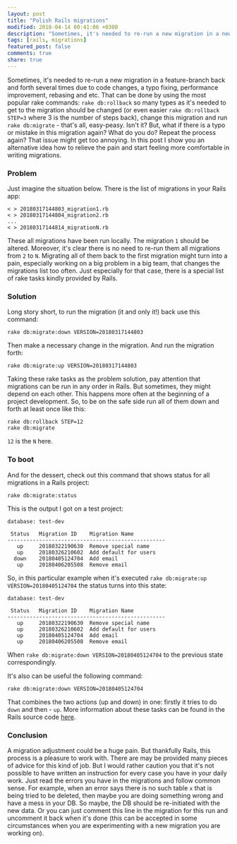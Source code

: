 ```yaml
---
layout: post
title: "Polish Rails migrations"
modified: 2018-04-14 00:41:06 +0300
description: "Sometimes, it's needed to re-run a new migration in a new pull request back and forth several times after code changes, rebasing and etc. The process gets annoying when there are many migrations in the PR and that one, that's being changed, is somewhere in the middle of the history. In this post there is a solution how to relieve the pain."
tags: [rails, migrations]
featured_post: false
comments: true
share: true
---
```


Sometimes, it's needed to re-run a new migration in a feature-branch back and forth several times due to code changes, a typo fixing, performance improvement, rebasing and etc. That can be done by using the most popular rake commands: `rake db:rollback` so many types as it's needed to get to the migration should be changed (or even easier `rake db:rollback STEP=3` where 3 is the number of steps back), change this migration and run `rake db:migrate` - that's all, easy-peasy. Isn't it? But, what if there is a typo or mistake in this migration again? What do you do? Repeat the process again? That issue might get too annoying. In this post I show you an alternative idea how to relieve the pain and start feeling more comfortable in writing migrations.

### Problem

Just imagine the situation below. There is the list of migrations in your Rails app:

```
< > 20180317144803_migration1.rb
< > 20180317144804_migration2.rb
...
< > 20180317144814_migrationN.rb
```

These all migrations have been run locally. The migration `1` should be altered. Moreover, it's clear there is no need to re-run them all migrations from `2` to `N`. Migrating all of them back to the first migration might turn into a pain, especially working on a big problem in a big team, that changes the migrations list too often. Just especially for that case, there is a special list of rake tasks kindly provided by Rails.


### Solution

Long story short, to run the migration (it and only it!) back use this command:

```
rake db:migrate:down VERSION=20180317144803
```

Then make a necessary change in the migration. And run the migration forth:

```
rake db:migrate:up VERSION=20180317144803
```

Taking these rake tasks as the problem solution, pay attention that migrations can be run in any order in Rails. But sometimes, they might depend on each other. This happens more often at the beginning of a project development. So, to be on the safe side run all of them down and forth at least once like this:

```
rake db:rollback STEP=12
rake db:migrate
```

`12` is the `N` here.


### To boot

And for the dessert, check out this command that shows status for all migrations in a Rails project:

```
rake db:migrate:status
```

This is the output I got on a test project:

```
database: test-dev

 Status   Migration ID    Migration Name
--------------------------------------------------
   up     20180322190630  Remove special name
   up     20180326210602  Add default for users
  down    20180405124704  Add email
   up     20180406205508  Remove email
```

So, in this particular example when it's executed `rake db:migrate:up VERSION=20180405124704` the status turns into this state:

```
database: test-dev

 Status   Migration ID    Migration Name
--------------------------------------------------
   up     20180322190630  Remove special name
   up     20180326210602  Add default for users
   up     20180405124704  Add email
   up     20180406205508  Remove email
```

When `rake db:migrate:down VERSION=20180405124704` to the previous state correspondingly.

It's also can be useful the following command:

```
rake db:migrate:down VERSION=20180405124704
```

That combines the two actions (up and down) in one: firstly it tries to do `down` and then - `up`. More information about these tasks can be found in the Rails source code [here](https://github.com/rails/rails/blob/0a353a97869b2af256d4253533beeb38303cf753/activerecord/lib/active_record/railties/databases.rake#L108-L148).

### Conclusion

A migration adjustment could be a huge pain. But thankfully Rails, this process is a pleasure to work with. There are may be provided many pieces of advice for this kind of job. But I would rather caution you that it's not possible to have written an instruction for every case you have in your daily work. Just read the errors you have in the migrations and follow common sense. For example, when an error says there is no such table `x` that is being tried to be deleted, then maybe you are doing something wrong and have a mess in your DB. So maybe, the DB should be re-initiated with the new data. Or you can just comment this line in the migration for this run and uncomment it back when it's done (this can be accepted in some circumstances when you are experimenting with a new migration you are working on).
